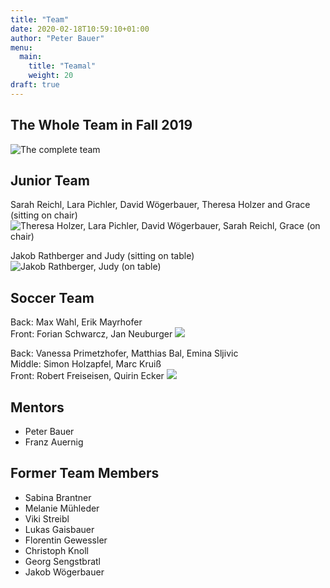 ```yaml
---
title: "Team"
date: 2020-02-18T10:59:10+01:00
author: "Peter Bauer"
menu:
  main:
    title: "Teamal"
    weight: 20
draft: true
---
```

## The Whole Team in Fall 2019
![The complete team](/images/whole-team.jpg)
## Junior Team
Sarah Reichl, Lara Pichler, David Wögerbauer, Theresa Holzer and Grace (sitting on chair)
![Theresa Holzer, Lara Pichler, David Wögerbauer, Sarah Reichl, Grace (on chair)](/images/junior-team1.png)

Jakob Rathberger and Judy (sitting on table)
![Jakob Rathberger, Judy (on table)](/images/junior-team2.png)

## Soccer Team
Back: Max Wahl, Erik Mayrhofer  
Front: Forian Schwarcz, Jan Neuburger
![](/images/soccer-team2.jpg)

Back: Vanessa Primetzhofer, Matthias Bal, Emina Sljivic  
Middle: Simon Holzapfel, Marc Kruiß  
Front: Robert Freiseisen, Quirin Ecker
![](/images/soccer-team1.jpg)

## Mentors
- Peter Bauer
- Franz Auernig

## Former Team Members
- Sabina Brantner
- Melanie Mühleder
- Viki Streibl
- Lukas Gaisbauer
- Florentin Gewessler
- Christoph Knoll
- Georg Sengstbratl
- Jakob Wögerbauer
